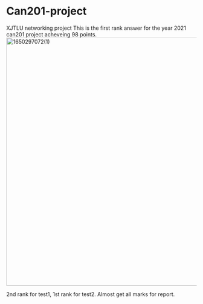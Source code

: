 # Can201-project
XJTLU networking project
This is the first rank answer for the year 2021 can201 project acheveing 98 points.
<img width="654" alt="1650297072(1)" src="https://user-images.githubusercontent.com/100852428/163835030-55798aa7-c331-4799-8422-ca1e71b40386.png">

2nd rank for test1, 1st rank for test2.
Almost get all marks for report.

